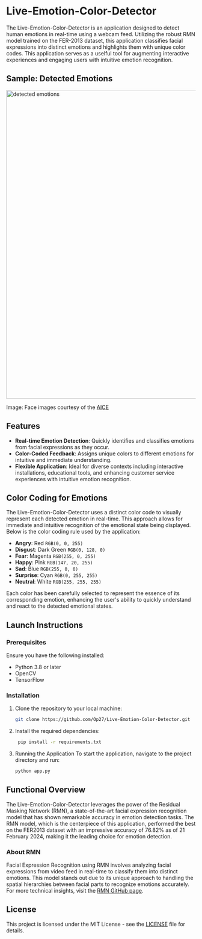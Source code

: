 # Live-Emotion-Color-Detector

The Live-Emotion-Color-Detector is an application designed to detect human emotions in real-time using a webcam feed. Utilizing the robust RMN model trained on the FER-2013 dataset, this application classifies facial expressions into distinct emotions and highlights them with unique color codes. This application serves as a uselful tool for augmenting interactive experiences and engaging users with intuitive emotion recognition.

## Sample: Detected Emotions
<img width="820" alt="detected emotions" src="https://github.com/Op27/Live-Emotion-Color-Detector/assets/39921621/f6f7b7ec-d9a1-4a0f-8861-b1b0497f3c10">

Image: Face images courtesy of the [AICE](https://aice.uva.nl/research-tools/adfes-stimulus-set/adfes-stimulus-set.html?cb)



## Features

- **Real-time Emotion Detection**: Quickly identifies and classifies emotions from facial expressions as they occur.
- **Color-Coded Feedback**: Assigns unique colors to different emotions for intuitive and immediate understanding.
- **Flexible Application**: Ideal for diverse contexts including interactive installations, educational tools, and enhancing customer service experiences with intuitive emotion recognition.

## Color Coding for Emotions

The Live-Emotion-Color-Detector uses a distinct color code to visually represent each detected emotion in real-time. This approach allows for immediate and intuitive recognition of the emotional state being displayed. Below is the color coding rule used by the application:

- **Angry**: Red `RGB(0, 0, 255)`
- **Disgust**: Dark Green `RGB(0, 128, 0)`
- **Fear**: Magenta `RGB(255, 0, 255)`
- **Happy**: Pink `RGB(147, 20, 255)`
- **Sad**: Blue `RGB(255, 0, 0)`
- **Surprise**: Cyan `RGB(0, 255, 255)`
- **Neutral**: White `RGB(255, 255, 255)`

Each color has been carefully selected to represent the essence of its corresponding emotion, enhancing the user's ability to quickly understand and react to the detected emotional states.


## Launch Instructions

### Prerequisites

Ensure you have the following installed:
- Python 3.8 or later
- OpenCV
- TensorFlow

### Installation

1. Clone the repository to your local machine:
   ```bash
   git clone https://github.com/Op27/Live-Emotion-Color-Detector.git
   
2. Install the required dependencies:
   ```bash
    pip install -r requirements.txt

3. Running the Application
To start the application, navigate to the project directory and run:
    ```bash
    python app.py

## Functional Overview

The Live-Emotion-Color-Detector leverages the power of the Residual Masking Network (RMN), a state-of-the-art facial expression recognition model that has shown remarkable accuracy in emotion detection tasks. The RMN model, which is the centerpiece of this application, performed the best on the FER2013 dataset with an impressive accuracy of 76.82% as of 21 February 2024, making it the leading choice for emotion detection.

### About RMN 

Facial Expression Recognition using RMN involves analyzing facial expressions from video feed in real-time to classify them into distinct emotions. This model stands out due to its unique approach to handling the spatial hierarchies between facial parts to recognize emotions accurately. For more technical insights, visit the [RMN GitHub page](https://github.com/phamquiluan/ResidualMaskingNetwork).


## License

This project is licensed under the MIT License - see the [LICENSE](LICENSE) file for details.









